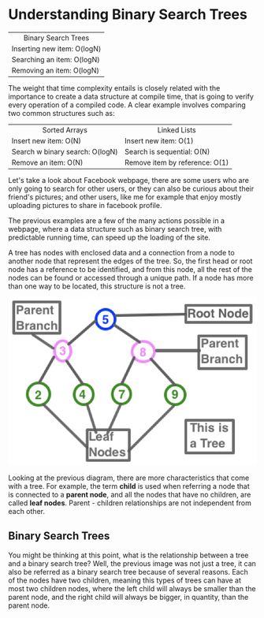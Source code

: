 # Understanding Binary Search Trees

<center><table>
    <tr>
        <td><center>Binary Search Trees</center></td>
    </tr>
    <tr>
        <td>Inserting new item: O(logN)</td>
    </tr>
    <tr>
        <td>Searching an item: O(logN)</td>
    </tr>
    <tr>
        <td>Removing an item: O(logN)</td>
    </tr>
</table></center>

The weight that time complexity entails is closely related with the  importance to create a data structure at compile time, that is going to verify every operation of a compiled code. A clear example involves comparing two common structures such as:

<center><table>
    <tr>
        <td><center>Sorted Arrays</center></td>
        <td><center>Linked Lists</center></td>
    </tr>
    <tr>
        <td>Insert new item: O(N)</td>
        <td>Insert new item: O(1)</td>
    </tr>
    <tr>
        <td>Search w binary search: O(logN)</td>
        <td>Search is sequential: O(N)</td>
    </tr>
    <tr>
        <td>Remove an item: O(N)</td>
        <td>Remove item by reference: O(1)</td>
    </tr>
</table></center>

Let's take a look about Facebook webpage, there are some users who are only going to search for other users, or they can also be curious about their friend's pictures; and other users, like me for example that enjoy mostly uploading pictures to share in facebook profile.

The previous examples are a few of the many actions possible in a webpage, where a data structure such as binary search tree, with predictable running time, can speed up the loading of the site.

A tree has nodes with enclosed data and a connection from a node to another node that represent the edges of the tree. So, the first head or root node has a reference to be identified, and from this node, all the rest of the nodes can be found or accessed through a unique path. If a node has more than one way to be located, this structure is not a tree.

![This is a tree](https://github.com/juliehutchinson001/cs3_data_struct/blob/master/notes/images/Tree.jpg "Example of a Tree")

Looking at the previous diagram, there are more characteristics that come with a tree. For example, the term <strong>child</strong> is used when referring a node that is connected to a <strong>parent node</strong>, and all the nodes that have no children, are called <strong>leaf nodes</strong>. Parent - children relationships are not independent from each other.

## Binary Search Trees

You might be thinking at this point, what is the relationship between a tree and a binary search tree? Well, the previous image was not just a tree, it can also be referred as a binary search tree because of several reasons. Each of the nodes have two children, meaning this types of trees can have at most two children nodes, where the left child will always be smaller than the parent node, and the right child will always be bigger, in quantity, than the parent node.
